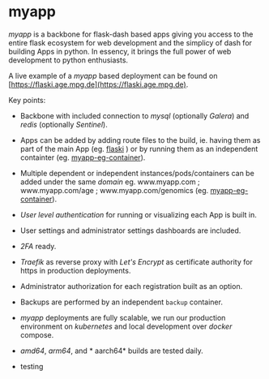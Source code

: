 # myapp

*myapp* is a backbone for flask-dash based apps giving you access to the entire flask ecosystem for web development and the simplicy of dash for building Apps in python. In essency, it brings the full power of web development to python enthusiasts.

A live example of a *myapp* based deployment can be found on [https://flaski.age.mpg.de](https://flaski.age.mpg.de).

Key points:

- Backbone with included connection to *mysql* (optionally *Galera*) and *redis* (optionally *Sentinel*).

- Apps can be added by adding route files to the build, ie. having them as part of the main App (eg. [flaski](https://github.com/mpg-age-bioinformatics/flaski) ) or by running them as an independent containter (eg. [myapp-eg-container](https://github.com/mpg-age-bioinformatics/myapp-eg-container)).

- Multiple dependent or independent instances/pods/containers can be added under the same *domain* eg. w<span>ww.</span>myapp.com ; w<span>ww.</span>myapp.com/age ; w<span>ww.</span>myapp.com/genomics (eg. [myapp-eg-container](https://github.com/mpg-age-bioinformatics/myapp-eg-container)).

- *User level authentication* for running or visualizing each App is built in.

- User settings and administrator settings dashboards are included. 

- *2FA* ready. 

- *Traefik* as reverse proxy with *Let's Encrypt* as certificate authority for https in production deployments. 

- Administrator authorization for each registration built as an option. 

- Backups are performed by an independent `backup` container.

- *myapp* deployments are fully scalable, we run our production environment on *kubernetes* and local development over *docker* compose.

- *amd64*, *arm64*, and * aarch64* builds are tested daily.

- testing